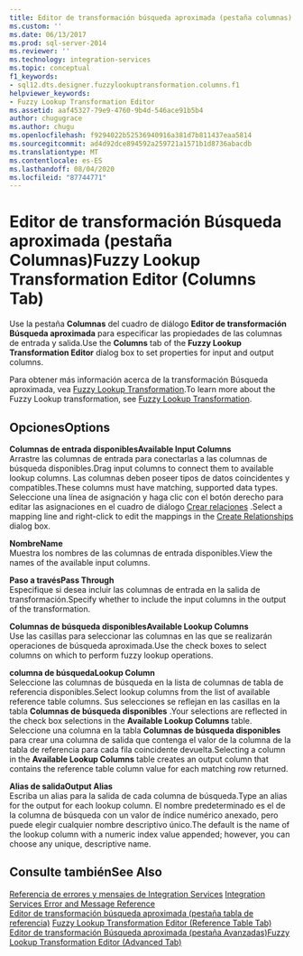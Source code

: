 ```yaml
---
title: Editor de transformación búsqueda aproximada (pestaña columnas) | Microsoft Docs
ms.custom: ''
ms.date: 06/13/2017
ms.prod: sql-server-2014
ms.reviewer: ''
ms.technology: integration-services
ms.topic: conceptual
f1_keywords:
- sql12.dts.designer.fuzzylookuptransformation.columns.f1
helpviewer_keywords:
- Fuzzy Lookup Transformation Editor
ms.assetid: aaf45327-79e9-4760-9b4d-546ace91b5b4
author: chugugrace
ms.author: chugu
ms.openlocfilehash: f9294022b52536940916a381d7b811437eaa5814
ms.sourcegitcommit: ad4d92dce894592a259721a1571b1d8736abacdb
ms.translationtype: MT
ms.contentlocale: es-ES
ms.lasthandoff: 08/04/2020
ms.locfileid: "87744771"
---
```

# <a name="fuzzy-lookup-transformation-editor-columns-tab"></a><span data-ttu-id="bbff1-102">Editor de transformación Búsqueda aproximada (pestaña Columnas)</span><span class="sxs-lookup"><span data-stu-id="bbff1-102">Fuzzy Lookup Transformation Editor (Columns Tab)</span></span>
  <span data-ttu-id="bbff1-103">Use la pestaña **Columnas** del cuadro de diálogo **Editor de transformación Búsqueda aproximada** para especificar las propiedades de las columnas de entrada y salida.</span><span class="sxs-lookup"><span data-stu-id="bbff1-103">Use the **Columns** tab of the **Fuzzy Lookup Transformation Editor** dialog box to set properties for input and output columns.</span></span>  
  
 <span data-ttu-id="bbff1-104">Para obtener más información acerca de la transformación Búsqueda aproximada, vea [Fuzzy Lookup Transformation](data-flow/transformations/lookup-transformation.md).</span><span class="sxs-lookup"><span data-stu-id="bbff1-104">To learn more about the Fuzzy Lookup transformation, see [Fuzzy Lookup Transformation](data-flow/transformations/lookup-transformation.md).</span></span>  
  
## <a name="options"></a><span data-ttu-id="bbff1-105">Opciones</span><span class="sxs-lookup"><span data-stu-id="bbff1-105">Options</span></span>  
 <span data-ttu-id="bbff1-106">**Columnas de entrada disponibles**</span><span class="sxs-lookup"><span data-stu-id="bbff1-106">**Available Input Columns**</span></span>  
 <span data-ttu-id="bbff1-107">Arrastre las columnas de entrada para conectarlas a las columnas de búsqueda disponibles.</span><span class="sxs-lookup"><span data-stu-id="bbff1-107">Drag input columns to connect them to available lookup columns.</span></span> <span data-ttu-id="bbff1-108">Las columnas deben poseer tipos de datos coincidentes y compatibles.</span><span class="sxs-lookup"><span data-stu-id="bbff1-108">These columns must have matching, supported data types.</span></span> <span data-ttu-id="bbff1-109">Seleccione una línea de asignación y haga clic con el botón derecho para editar las asignaciones en el cuadro de diálogo [Crear relaciones](data-flow/transformations/create-relationships.md) .</span><span class="sxs-lookup"><span data-stu-id="bbff1-109">Select a mapping line and right-click to edit the mappings in the [Create Relationships](data-flow/transformations/create-relationships.md) dialog box.</span></span>  
  
 <span data-ttu-id="bbff1-110">**Nombre**</span><span class="sxs-lookup"><span data-stu-id="bbff1-110">**Name**</span></span>  
 <span data-ttu-id="bbff1-111">Muestra los nombres de las columnas de entrada disponibles.</span><span class="sxs-lookup"><span data-stu-id="bbff1-111">View the names of the available input columns.</span></span>  
  
 <span data-ttu-id="bbff1-112">**Paso a través**</span><span class="sxs-lookup"><span data-stu-id="bbff1-112">**Pass Through**</span></span>  
 <span data-ttu-id="bbff1-113">Especifique si desea incluir las columnas de entrada en la salida de transformación.</span><span class="sxs-lookup"><span data-stu-id="bbff1-113">Specify whether to include the input columns in the output of the transformation.</span></span>  
  
 <span data-ttu-id="bbff1-114">**Columnas de búsqueda disponibles**</span><span class="sxs-lookup"><span data-stu-id="bbff1-114">**Available Lookup Columns**</span></span>  
 <span data-ttu-id="bbff1-115">Use las casillas para seleccionar las columnas en las que se realizarán operaciones de búsqueda aproximada.</span><span class="sxs-lookup"><span data-stu-id="bbff1-115">Use the check boxes to select columns on which to perform fuzzy lookup operations.</span></span>  
  
 <span data-ttu-id="bbff1-116">**columna de búsqueda**</span><span class="sxs-lookup"><span data-stu-id="bbff1-116">**Lookup Column**</span></span>  
 <span data-ttu-id="bbff1-117">Seleccione las columnas de búsqueda en la lista de columnas de tabla de referencia disponibles.</span><span class="sxs-lookup"><span data-stu-id="bbff1-117">Select lookup columns from the list of available reference table columns.</span></span> <span data-ttu-id="bbff1-118">Sus selecciones se reflejan en las casillas en la tabla **Columnas de búsqueda disponibles** .</span><span class="sxs-lookup"><span data-stu-id="bbff1-118">Your selections are reflected in the check box selections in the **Available Lookup Columns** table.</span></span> <span data-ttu-id="bbff1-119">Seleccione una columna en la tabla **Columnas de búsqueda disponibles** para crear una columna de salida que contenga el valor de la columna de la tabla de referencia para cada fila coincidente devuelta.</span><span class="sxs-lookup"><span data-stu-id="bbff1-119">Selecting a column in the **Available Lookup Columns** table creates an output column that contains the reference table column value for each matching row returned.</span></span>  
  
 <span data-ttu-id="bbff1-120">**Alias de salida**</span><span class="sxs-lookup"><span data-stu-id="bbff1-120">**Output Alias**</span></span>  
 <span data-ttu-id="bbff1-121">Escriba un alias para la salida de cada columna de búsqueda.</span><span class="sxs-lookup"><span data-stu-id="bbff1-121">Type an alias for the output for each lookup column.</span></span> <span data-ttu-id="bbff1-122">El nombre predeterminado es el de la columna de búsqueda con un valor de índice numérico anexado, pero puede elegir cualquier nombre descriptivo único.</span><span class="sxs-lookup"><span data-stu-id="bbff1-122">The default is the name of the lookup column with a numeric index value appended; however, you can choose any unique, descriptive name.</span></span>  
  
## <a name="see-also"></a><span data-ttu-id="bbff1-123">Consulte también</span><span class="sxs-lookup"><span data-stu-id="bbff1-123">See Also</span></span>  
 <span data-ttu-id="bbff1-124">[Referencia de errores y mensajes de Integration Services](../../2014/integration-services/integration-services-error-and-message-reference.md) </span><span class="sxs-lookup"><span data-stu-id="bbff1-124">[Integration Services Error and Message Reference](../../2014/integration-services/integration-services-error-and-message-reference.md) </span></span>  
 <span data-ttu-id="bbff1-125">[Editor de transformación búsqueda aproximada &#40;pestaña tabla de referencia&#41;](../../2014/integration-services/fuzzy-lookup-transformation-editor-reference-table-tab.md) </span><span class="sxs-lookup"><span data-stu-id="bbff1-125">[Fuzzy Lookup Transformation Editor &#40;Reference Table Tab&#41;](../../2014/integration-services/fuzzy-lookup-transformation-editor-reference-table-tab.md) </span></span>  
 [<span data-ttu-id="bbff1-126">Editor de transformación Búsqueda aproximada &#40;pestaña Avanzadas&#41;</span><span class="sxs-lookup"><span data-stu-id="bbff1-126">Fuzzy Lookup Transformation Editor &#40;Advanced Tab&#41;</span></span>](../../2014/integration-services/fuzzy-lookup-transformation-editor-advanced-tab.md)  
  
  
